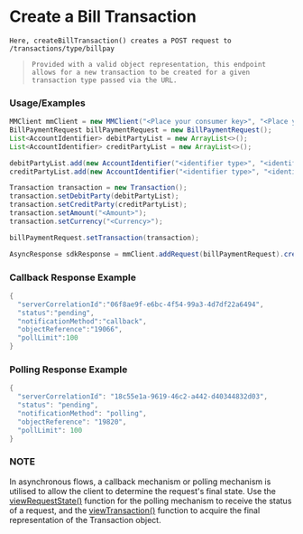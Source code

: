 # Create a Bill Transaction

`Here, createBillTransaction() creates a POST request to /transactions/type/billpay`

> `Provided with a valid object representation, this endpoint allows for a new transaction to be created for a given transaction type passed via the URL.`

### Usage/Examples

```java
MMClient mmClient = new MMClient("<Place your consumer key>", "<Place your consumer secret>", "<Place your API key>");
BillPaymentRequest billPaymentRequest = new BillPaymentRequest();
List<AccountIdentifier> debitPartyList = new ArrayList<>();
List<AccountIdentifier> creditPartyList = new ArrayList<>();

debitPartyList.add(new AccountIdentifier("<identifier type>", "<identifier>"));
creditPartyList.add(new AccountIdentifier("<identifier type>", "<identifier>"));

Transaction transaction = new Transaction();
transaction.setDebitParty(debitPartyList);
transaction.setCreditParty(creditPartyList);
transaction.setAmount("<Amount>");
transaction.setCurrency("<Currency>");

billPaymentRequest.setTransaction(transaction);

AsyncResponse sdkResponse = mmClient.addRequest(billPaymentRequest).createBillTransaction();
``` 

### Callback Response Example

```java
{ 
  "serverCorrelationId":"06f8ae9f-e6bc-4f54-99a3-4d7df22a6494",
  "status":"pending",
  "notificationMethod":"callback",
  "objectReference":"19066",
  "pollLimit":100
}
```

### Polling Response Example

```java
{
  "serverCorrelationId": "18c55e1a-9619-46c2-a442-d40344832d03",
  "status": "pending",
  "notificationMethod": "polling",
  "objectReference": "19820",
  "pollLimit": 100
}
```

### NOTE

In asynchronous flows, a callback mechanism or polling mechanism is utilised to allow the client to determine the request's final state.
Use the <a href="viewRequestState.Readme.md">viewRequestState()</a> function for the polling mechanism to receive the status of a request, and the <a href="viewTransaction.Readme.md">viewTransaction()</a>
function to acquire the final representation of the Transaction object.
